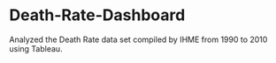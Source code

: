# Death-Rate-Dashboard
Analyzed the Death Rate data set compiled by IHME from 1990 to 2010 using Tableau.
